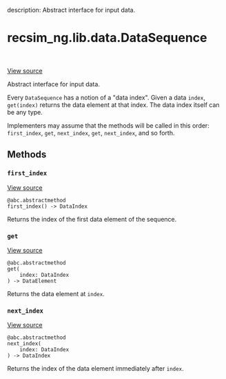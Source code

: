 description: Abstract interface for input data.

<div itemscope itemtype="http://developers.google.com/ReferenceObject">
<meta itemprop="name" content="recsim_ng.lib.data.DataSequence" />
<meta itemprop="path" content="Stable" />
<meta itemprop="property" content="first_index"/>
<meta itemprop="property" content="get"/>
<meta itemprop="property" content="next_index"/>
</div>

# recsim_ng.lib.data.DataSequence

<!-- Insert buttons and diff -->

<table class="tfo-notebook-buttons tfo-api nocontent" align="left">

</table>

<a target="_blank" href="https://github.com/google-research/recsim_ng/tree/master/recsim_ng/lib/data.py">View
source</a>

Abstract interface for input data.

<!-- Placeholder for "Used in" -->

Every `DataSequence` has a notion of a "data index". Given a data `index`,
`get(index)` returns the data element at that index. The data index itself can
be any type.

Implementers may assume that the methods will be called in this order:
`first_index`, `get`, `next_index`, `get`, `next_index`, and so forth.

## Methods

<h3 id="first_index"><code>first_index</code></h3>

<a target="_blank" href="https://github.com/google-research/recsim_ng/tree/master/recsim_ng/lib/data.py">View
source</a>

<pre class="devsite-click-to-copy prettyprint lang-py tfo-signature-link">
<code>@abc.abstractmethod</code>
<code>first_index() -> DataIndex
</code></pre>

Returns the index of the first data element of the sequence.

<h3 id="get"><code>get</code></h3>

<a target="_blank" href="https://github.com/google-research/recsim_ng/tree/master/recsim_ng/lib/data.py">View
source</a>

<pre class="devsite-click-to-copy prettyprint lang-py tfo-signature-link">
<code>@abc.abstractmethod</code>
<code>get(
    index: DataIndex
) -> DataElement
</code></pre>

Returns the data element at `index`.

<h3 id="next_index"><code>next_index</code></h3>

<a target="_blank" href="https://github.com/google-research/recsim_ng/tree/master/recsim_ng/lib/data.py">View
source</a>

<pre class="devsite-click-to-copy prettyprint lang-py tfo-signature-link">
<code>@abc.abstractmethod</code>
<code>next_index(
    index: DataIndex
) -> DataIndex
</code></pre>

Returns the index of the data element immediately after `index`.
